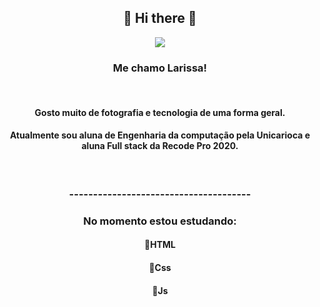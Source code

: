    <h2 align="center">🌼 Hi there 🌼</h2>
   <p align="center">
     <img src=https://user-images.githubusercontent.com/52868804/95339031-f6daac80-0889-11eb-9570-e078833b5f35.jpeg>
   </p>
  
  <h3 align="center"> Me chamo Larissa! </h3> <br> 
  <h4 align="center"> Gosto muito de fotografia e tecnologia de uma forma geral. </h5>
  <h4 align="center"> Atualmente sou aluna de Engenharia da computação pela Unicarioca e aluna Full stack da Recode Pro 2020. </h4> <br>
 <h3 align="center">--------------------------------------<h3>
 <h3 align="center">  No momento estou estudando: </h3>
 <h4 align="center">  📌HTML </h4>
 <h4 align="center">  📌Css </h4>
 <h4 align="center">  📌Js </h4>
   
